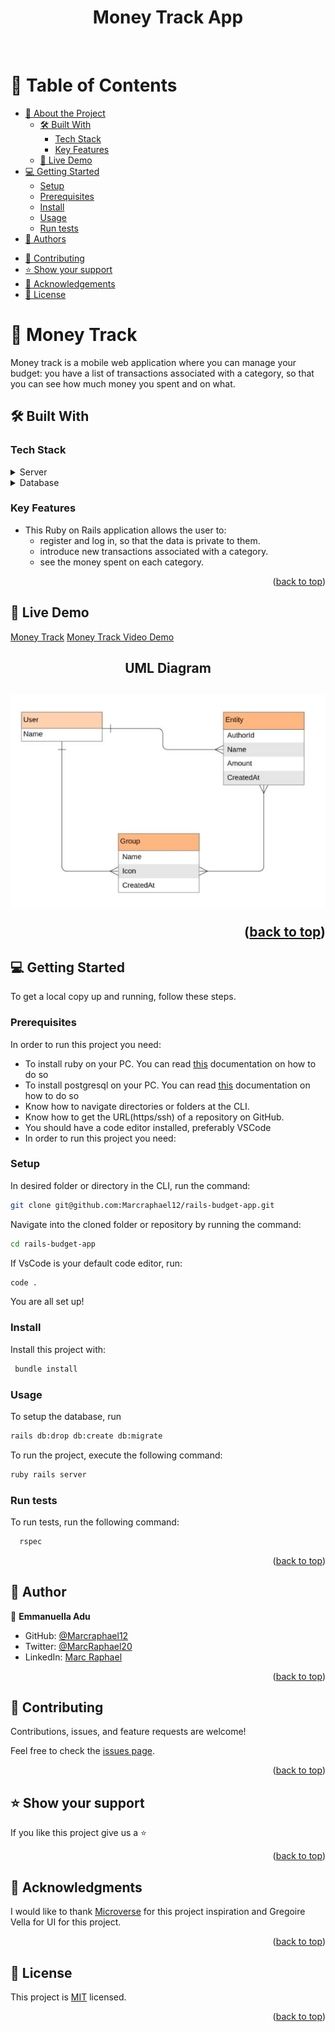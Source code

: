 <a name="readme-top" align="center"></a>

<div align="center">
  <h1>Money Track App</h1>
  <br/>

</div>

<!-- TABLE OF CONTENTS -->

# 📗 Table of Contents

- [📖 About the Project](#about-project)
  - [🛠 Built With](#built-with)
    - [Tech Stack](#tech-stack)
    - [Key Features](#key-features)
  - [🚀 Live Demo](#live-demo)
- [💻 Getting Started](#getting-started)
  - [Setup](#setup)
  - [Prerequisites](#prerequisites)
  - [Install](#install)
  - [Usage](#usage)
  - [Run tests](#run-tests)
  <!-- - [Deployment](#triangular_flag_on_post-deployment) --> 
- [👥 Authors](#authors)
<!-- - [🔭 Future Features](#future-features) -->
- [🤝 Contributing](#contributing)
- [⭐️ Show your support](#support)
- [🙏 Acknowledgements](#acknowledgements)
- [📝 License](#license)

<!-- PROJECT DESCRIPTION -->

# 📖 Money Track <a name="about-project"></a>
Money track is a mobile web application where you can manage your budget: you have a list of transactions associated with a category, so that you can see how much money you spent and on what.

## 🛠 Built With <a name="built-with"></a>

### Tech Stack <a name="tech-stack"></a>

<details>
  <summary>Server</summary>
  <ul>
    <li><a href="https://www.ruby-lang.org/en/">Ruby</a></li>
  </ul>
</details>

<details>
  <summary>Database</summary>
  <ul>
    <li><a href="https://www.postgresql.org/">PostgreSQL</a></li>
  </ul>
</details>

<!-- Features -->

### Key Features <a name="key-features"></a>
- This Ruby on Rails application allows the user to:
   - register and log in, so that the data is private to them.
   - introduce new transactions associated with a category.
   - see the money spent on each category.

<p align="right">(<a href="#readme-top">back to top</a>)</p>

<!-- LIVE DEMO -->
## 🚀 Live Demo <a name="live-demo"></a>
[Money Track](https://money-track-ydnr.onrender.com)
[Money Track Video Demo](https://drive.google.com/file/d/1sxLs0jdFtDtLsnSEpwwM82g-_29IjKpH/view?usp=drive_link)


<h2  align="center">UML Diagram<h2>
 <div align="center">
  <img src="./app/assets/images/ERD.JPG" alt="diagram"  height="auto" />
 </div>


<p align="right">(<a href="#readme-top">back to top</a>)</p>

<!-- GETTING STARTED -->

## 💻 Getting Started <a name="getting-started"></a>

To get a local copy up and running, follow these steps.

### Prerequisites
In order to run this project you need:

- To install ruby on your PC. You can read [this](https://rubyinstaller.org/downloads/) documentation on how to do so
- To install postgresql on your PC. You can read [this](https://www.postgresql.org/) documentation on how to do so
- Know how to navigate directories or folders at the CLI.
- Know how to get the URL(https/ssh) of a repository on GitHub.
- You should have a code editor installed, preferably VSCode
- In order to run this project you need:

### Setup
In desired folder or directory in the CLI, run the command:

```sh
git clone git@github.com:Marcraphael12/rails-budget-app.git
```

Navigate into the cloned folder or repository by running the command:
```sh
cd rails-budget-app
```

If VsCode is your default code editor, run:
```sh
code .
```

You are all set up!
### Install

Install this project with:

```sh
 bundle install
``` 
### Usage

To setup the database, run
```sh
rails db:drop db:create db:migrate
```

To run the project, execute the following command:

```sh
ruby rails server
```

### Run tests

To run tests, run the following command:

```sh
  rspec
```

<p align="right">(<a href="#readme-top">back to top</a>)</p>

<!-- AUTHORS -->

## 👥 Author <a name="authors"></a>
👤 **Emmanuella Adu**

- GitHub: [@Marcraphael12](https://github.com/Marcraphael12)
- Twitter: [@MarcRaphael20](https://twitter.com/MarcRaphael20)
- LinkedIn: [Marc Raphael](http://linkedin.com/in/marc-raphael-326039204)


<p align="right">(<a href="#readme-top">back to top</a>)</p>

<!-- CONTRIBUTING -->

## 🤝 Contributing <a name="contributing"></a>

Contributions, issues, and feature requests are welcome!

Feel free to check the [issues page](https://github.com/Marcraphael12/money-track-app/issues).

<p align="right">(<a href="#readme-top">back to top</a>)</p>

<!-- SUPPORT -->

## ⭐️ Show your support <a name="support"></a>

If you like this project give us a ⭐

<p align="right">(<a href="#readme-top">back to top</a>)</p>

<!-- ACKNOWLEDGEMENTS -->

## 🙏 Acknowledgments <a name="acknowledgements"></a>

I would like to thank [Microverse](https://github.com/microverseinc) for this project inspiration and Gregoire Vella for UI for this project.

<p align="right">(<a href="#readme-top">back to top</a>)</p>

<!-- LICENSE -->

## 📝 License <a name="license"></a>

This project is [MIT](./LICENSE) licensed.


<p align="right">(<a href="#readme-top">back to top</a>)</p>
